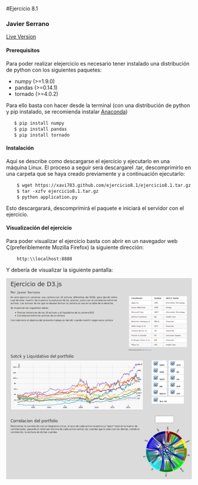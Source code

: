 #Ejercicio 8.1 
### Javier Serrano

[Live Version](http://ejercicio81-jserranoutad.rhcloud.com/)

#### Prerequisitos

Para poder realizar elejercicio es necesario tener instalado una distribución de python con los siguientes paquetes:

 * numpy (>=1.9.0)
 * pandas (>=0.14.1)
 * tornado (>=4.0.2)

 Para ello basta con hacer desde la terminal (con una distribución de python y pip instalado, se recomienda instalar [Anaconda](https://store.continuum.io/cshop/anaconda/))

 ```{bash}
	$ pip install numpy
	$ pip install pandas
	$ pip install tornado
```

#### Instalación

Aquí se describe como descargarse el ejercicio y ejecutarlo en una máquina Linux.
El proceso a seguir será descargarel .tar, descomprimirlo en una carpeta que se haya
creado previamente y a continuación ejecutarlo:

```{bash}
	$ wget https://xavi783.github.com/ejercicio8.1/ejercicio8.1.tar.gz
	$ tar -xzfv ejercicio8.1.tar.gz
	$ python application.py
```

Esto descargarará, descomprimirá el paquete e iniciará el servidor con el ejercicio. 

#### Visualización del ejercicio

Para poder visualizar el ejercicio basta con abrir en un navegador web Ç(preferiblemente Mozilla Firefox)
la siguiente dirección:

```
	http:\\localhost:8888
```

Y debería de visualizar la siguiente pantalla:

![captura](captura_ejercicio.png)

